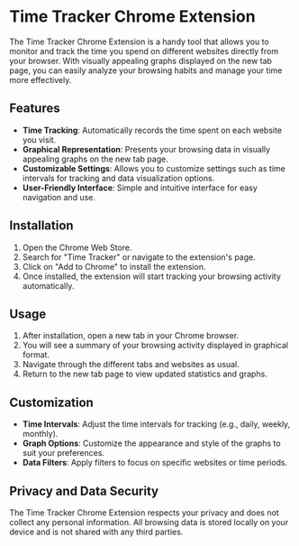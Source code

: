 # Time Tracker Chrome Extension

The Time Tracker Chrome Extension is a handy tool that allows you to monitor and track the time you spend on different websites directly from your browser. With visually appealing graphs displayed on the new tab page, you can easily analyze your browsing habits and manage your time more effectively.

## Features

- **Time Tracking**: Automatically records the time spent on each website you visit.
- **Graphical Representation**: Presents your browsing data in visually appealing graphs on the new tab page.
- **Customizable Settings**: Allows you to customize settings such as time intervals for tracking and data visualization options.
- **User-Friendly Interface**: Simple and intuitive interface for easy navigation and use.

## Installation

1. Open the Chrome Web Store.
2. Search for "Time Tracker" or navigate to the extension's page.
3. Click on "Add to Chrome" to install the extension.
4. Once installed, the extension will start tracking your browsing activity automatically.

## Usage

1. After installation, open a new tab in your Chrome browser.
2. You will see a summary of your browsing activity displayed in graphical format.
3. Navigate through the different tabs and websites as usual.
4. Return to the new tab page to view updated statistics and graphs.

## Customization

- **Time Intervals**: Adjust the time intervals for tracking (e.g., daily, weekly, monthly).
- **Graph Options**: Customize the appearance and style of the graphs to suit your preferences.
- **Data Filters**: Apply filters to focus on specific websites or time periods.

## Privacy and Data Security

The Time Tracker Chrome Extension respects your privacy and does not collect any personal information. All browsing data is stored locally on your device and is not shared with any third parties.

